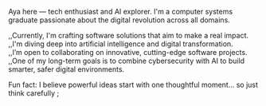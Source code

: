  Aya here — tech enthusiast and AI explorer. I'm a computer systems graduate passionate about the digital revolution across all domains.

 ,,Currently, I'm crafting software solutions that aim to make a real impact.  
 ,,I'm diving deep into artificial intelligence and digital transformation.  
 ,,I’m open to collaborating on innovative, cutting-edge software projects.   
 ,,One of my long-term goals is to combine cybersecurity with AI to build smarter, safer digital environments.  

 Fun fact: I believe powerful ideas start with one thoughtful moment... so just think carefully ;
